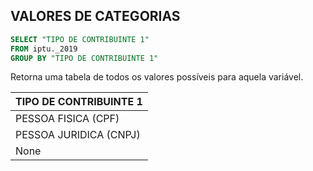 

## VALORES DE CATEGORIAS

```sql
SELECT "TIPO DE CONTRIBUINTE 1"
FROM iptu._2019
GROUP BY "TIPO DE CONTRIBUINTE 1"
```

Retorna uma tabela de todos os valores possíveis para aquela variável.

|TIPO DE CONTRIBUINTE 1|
|----------------------|
|PESSOA FISICA (CPF)|
|PESSOA JURIDICA (CNPJ)|
|None|
